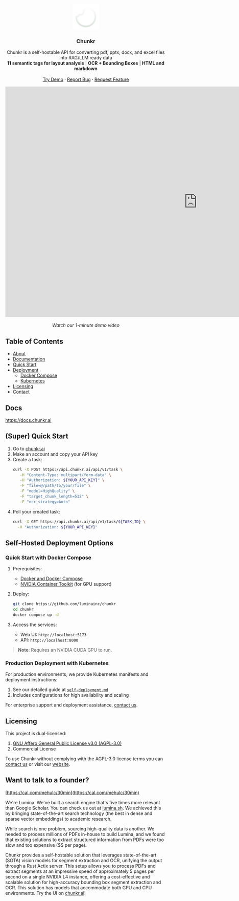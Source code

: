<br />
<div align="center">
  <a href="https://github.com/lumina-ai-inc/chunkr">
    <img src="images/logo.svg" alt="Logo" width="80" height="80">
  </a>

<h3 align="center">Chunkr</h3>

  <p align="center">
    Chunkr is a self-hostable API for converting pdf, pptx, docx, and excel files into RAG/LLM ready data
    <br />
    <b>11 semantic tags for layout analysis</b> | <b>OCR + Bounding Boxes</b> | <b>HTML and markdown</b>
    <br />
    <br />
    <a href="https://www.chunkr.ai">Try Demo</a>
    ·
    <a href="https://github.com/lumina-ai-inc/chunkr/issues/new">Report Bug</a>
    ·
    <a href="https://github.com/lumina-ai-inc/chunkr/issues/new">Request Feature</a>
  </p>
</div>

<div align="center">
  <iframe width="1200" height="720" 
    src="https://www.youtube.com/embed/PcVuzqi_hqo" 
    frameborder="0" 
    allow="accelerometer; autoplay; clipboard-write; encrypted-media; gyroscope; picture-in-picture" 
    allowfullscreen>
  </iframe>
  <p><i>Watch our 1-minute demo video</i></p>
</div>

## Table of Contents
- [About](#chunkr)
- [Documentation](#docs)
- [Quick Start](#super-quick-start)
- [Deployment](#self-hosted-deployment-options)
  - [Docker Compose](#quick-start-with-docker-compose)
  - [Kubernetes](#production-deployment-with-kubernetes)
- [Licensing](#licensing)
- [Contact](#want-to-talk-to-a-founder)

## Docs

https://docs.chunkr.ai

## (Super) Quick Start

1. Go to [chunkr.ai](https://www.chunkr.ai) 
2. Make an account and copy your API key
3. Create a task:
   ```bash
   curl -X POST https://api.chunkr.ai/api/v1/task \
      -H "Content-Type: multipart/form-data" \
      -H "Authorization: ${YOUR_API_KEY}" \
      -F "file=@/path/to/your/file" \
      -F "model=HighQuality" \
      -F "target_chunk_length=512" \
      -F "ocr_strategy=Auto"
   ```
4. Poll your created task:
    ```bash
   curl -X GET https://api.chunkr.ai/api/v1/task/${TASK_ID} \
      -H "Authorization: ${YOUR_API_KEY}"
   ```

## Self-Hosted Deployment Options

### Quick Start with Docker Compose
1. Prerequisites:
   - [Docker and Docker Compose](https://docs.docker.com/get-docker/)
   - [NVIDIA Container Toolkit](https://docs.nvidia.com/datacenter/cloud-native/container-toolkit/install-guide.html) (for GPU support)

2. Deploy:
   ```bash
   git clone https://github.com/luminainc/chunkr
   cd chunkr
   docker compose up -d
   ```

3. Access the services:
   - Web UI: `http://localhost:5173`
   - API: `http://localhost:8000`

> **Note**: Requires an NVIDIA CUDA GPU to run.

### Production Deployment with Kubernetes
For production environments, we provide Kubernetes manifests and deployment instructions:
1. See our detailed guide at [`self-deployment.md`](self-deployment.md)
2. Includes configurations for high availability and scaling

For enterprise support and deployment assistance, [contact us](mailto:mehul@lumina.sh).

## Licensing

This project is dual-licensed:

1. [GNU Affero General Public License v3.0 (AGPL-3.0)](LICENSE)
2. Commercial License

To use Chunkr without complying with the AGPL-3.0 license terms you can [contact us](mailto:mehul@lumina.sh) or visit our [website](https://chunkr.ai).

## Want to talk to a founder?
[https://cal.com/mehulc/30min](https://cal.com/mehulc/30min)



We're Lumina. We've built a search engine that's five times more relevant than Google Scholar. You can check us out at [lumina.sh](https://www.lumina.sh). We achieved this by bringing state-of-the-art search technology (the best in dense and sparse vector embeddings) to academic research. 

While search is one problem, sourcing high-quality data is another. We needed to process millions of PDFs in-house to build Lumina, and we found that existing solutions to extract structured information from PDFs were too slow and too expensive ($$ per page). 

Chunkr provides a self-hostable solution that leverages state-of-the-art (SOTA) vision models for segment extraction and OCR, unifying the output through a Rust Actix server. This setup allows you to process PDFs and extract segments at an impressive speed of approximately 5 pages per second on a single NVIDIA L4 instance, offering a cost-effective and scalable solution for high-accuracy bounding box segment extraction and OCR. This solution has models that accommodate both GPU and CPU environments. Try the UI on [chunkr.ai](https://www.chunkr.ai)!